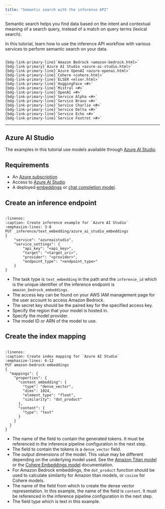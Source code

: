 ```yaml
---
title: "Semantic search with the inference API"
---
```


Semantic search helps you find data based on the intent and contextual meaning of a search query, instead of a match on query terms (lexical search).

In this tutorial, learn how to use the inference API workflow with various services to perform semantic search on your data.


```{admonition} Select your service

{bdg-link-primary-line}`Amazon Bedrock <amazon-bedrock.html>`
{bdg-link-primary}`Azure AI Studio <azure-ai-studio.html>`
{bdg-link-primary-line}`Azure OpenAI <azure-openai.html>`
{bdg-link-primary-line}`Cohere <cohere.html>`
{bdg-link-primary-line}`ELSER <elser.html>`
{bdg-link-primary-line}`HuggingFace <#>`
{bdg-link-primary-line}`Mistral <#>`
{bdg-link-primary-line}`OpenAI <#>`
{bdg-link-primary-line}`Service Alpha <#>`
{bdg-link-primary-line}`Service Bravo <#>`
{bdg-link-primary-line}`Service Charlie <#>`
{bdg-link-primary-line}`Service Delta <#>`
{bdg-link-primary-line}`Service Echo <#>`
{bdg-link-primary-line}`Service Foxtrot <#>`
```

----

## Azure AI Studio

The examples in this tutorial use models available through [Azure AI Studio](https://ai.azure.com/explore/models?selectedTask=embeddings).

## Requirements

* An [Azure subscription](https://azure.microsoft.com/free/cognitive-services?azure-portal=true)
* Access to [Azure AI Studio](https://ai.azure.com/)
* A deployed [embeddings](https://ai.azure.com/explore/models?selectedTask=embeddings) or [chat completion model](https://ai.azure.com/explore/models?selectedTask=chat-completion).

## Create an inference endpoint

```{include} _snippets/inference-endpoint.md
```

```{code-block} bash
:linenos:
:caption: Create inference example for `Azure AI Studio`
:emphasize-lines: 3-8
PUT _inference/text_embedding/azure_ai_studio_embeddings
{
    "service": "azureaistudio",
    "service_settings": {
        "api_key": "<api_key>",
        "target": "<target_uri>",
        "provider": "<provider>",
        "endpoint_type": "<endpoint_type>"
    }
}
```

* The task type is `text_embedding` in the path and the `inference_id` which is the unique identifier of the inference endpoint is `amazon_bedrock_embeddings`.
* The access key can be found on your AWS IAM management page for the user account to access Amazon Bedrock.
* The secret key should be the paired key for the specified access key.
* Specify the region that your model is hosted in.
* Specify the model provider.
* The model ID or ARN of the model to use.

## Create the index mapping

```{include} _snippets/index-mapping.md
```

```{code-block} bash
:linenos:
:caption: Create index mapping for `Azure AI Studio`
:emphasize-lines: 6-12
PUT amazon-bedrock-embeddings
{
  "mappings": {
    "properties": {
      "content_embedding": {
        "type": "dense_vector",
        "dims": 1024,
        "element_type": "float",
        "similarity": "dot_product"
      },
      "content": {
        "type": "text"
      }
    }
  }
}
```

* The name of the field to contain the generated tokens. It must be referenced in the inference pipeline configuration in the next step.
* The field to contain the tokens is a `dense_vector` field.
* The output dimensions of the model. This value may be different depending on the underlying model used. See the [Amazon Titan model](https://docs.aws.amazon.com/bedrock/latest/userguide/titan-multiemb-models.html) or the [Cohere Embeddings model](https://docs.cohere.com/reference/embed) documentation.
* For Amazon Bedrock embeddings, the `dot_product` function should be used to calculate similarity for Amazon titan models, or `cosine` for Cohere models.
* The name of the field from which to create the dense vector representation. In this example, the name of the field is `content`. It must be referenced in the inference pipeline configuration in the next step.
* The field type which is text in this example.
